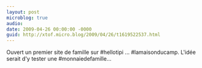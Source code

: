 ```yaml
---
layout: post
microblog: true
audio: 
date: 2009-04-26 00:00:00 -0000
guid: http://xtof.micro.blog/2009/04/26/t1619522537.html
---
```

Ouvert un premier site de famille sur #hellotipi ... #lamaisonducamp. L'idée serait d'y tester une #monnaiedefamille...
